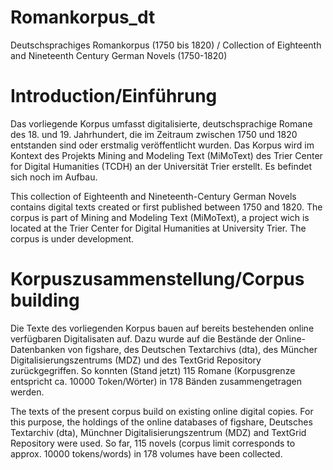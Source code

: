 # Romankorpus_dt
Deutschsprachiges Romankorpus (1750 bis 1820) / Collection of Eighteenth and Nineteenth Century German Novels (1750-1820)
# Introduction/Einführung
Das vorliegende Korpus umfasst digitalisierte, deutschsprachige Romane des 18. und 19. Jahrhundert, die im Zeitraum zwischen 1750 und 1820 entstanden sind oder erstmalig veröffentlicht wurden. Das Korpus wird im Kontext des Projekts Mining and Modeling Text (MiMoText) des Trier Center for Digital Humanities (TCDH) an der Universität Trier erstellt. Es befindet sich noch im Aufbau.

This collection of Eighteenth and Nineteenth-Century German Novels contains digital texts created or first published between 1750 and 1820. The corpus is part of Mining and Modeling Text (MiMoText), a project wich is located at the Trier Center for Digital Humanities at University Trier. The corpus is under development.
# Korpuszusammenstellung/Corpus building
Die Texte des vorliegenden Korpus bauen auf bereits bestehenden online verfügbaren Digitalisaten auf. Dazu wurde auf die Bestände der Online-Datenbanken von figshare, des Deutschen Textarchivs (dta), des Müncher Digitalisierungszentrums (MDZ) und des TextGrid Repository zurückgegriffen. So konnten (Stand jetzt) 115 Romane (Korpusgrenze entspricht ca. 10000 Token/Wörter) in 178 Bänden zusammengetragen werden.

The texts of the present corpus build on existing online digital copies. For this purpose, the holdings of the online databases of figshare, Deutsches Textarchiv (dta), Münchner Digitalisierungszentrum (MDZ) and TextGrid Repository were used. So far, 115 novels (corpus limit corresponds to approx. 10000 tokens/words) in 178 volumes have been collected.